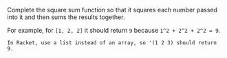 Complete the square sum function so that it squares each number passed into it and then sums the results together.

For example, for `[1, 2, 2]` it should return `9` because `1^2 + 2^2 + 2^2 = 9`.

```if:racket
In Racket, use a list instead of an array, so '(1 2 3) should return 9.
```
